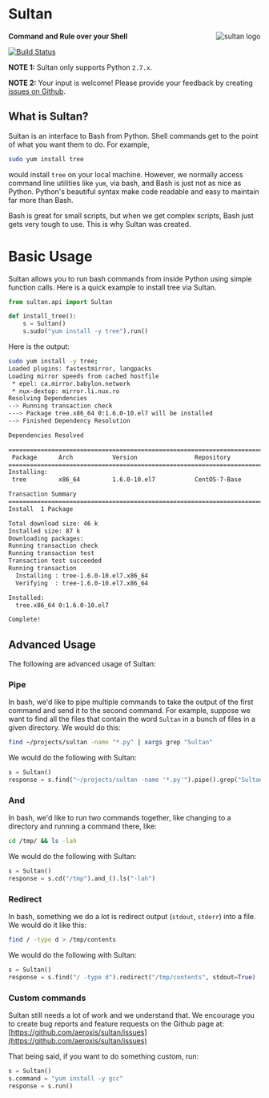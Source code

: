 # Sultan

<img src="https://raw.githubusercontent.com/aeroxis/sultan/master/img/sultan-logo.png" alt="sultan logo" align="right" />

**Command and Rule over your Shell**

[![Build Status](https://travis-ci.org/aeroxis/sultan.svg?branch=master)](https://travis-ci.org/aeroxis/sultan)

**NOTE 1:** Sultan only supports Python `2.7.x`.

**NOTE 2:** Your input is welcome! Please provide your feedback by creating 
[issues on Github](https://github.com/aeroxis/sultan/issues).

## What is Sultan?
Sultan is an interface to Bash from Python. Shell commands get to the point of 
what you want them to do. For example, 

```bash
sudo yum install tree
```

would install `tree` on your local machine. However, we normally access command 
line utilities like `yum`, via bash, and Bash is just not as nice as Python. 
Python's beautiful syntax make code readable and easy to maintain far more than
Bash.

Bash is great for small scripts, but when we get complex scripts, Bash just 
gets very tough to use. This is why Sultan was created.

# Basic Usage

Sultan allows you to run bash commands from inside Python using simple function 
calls. Here is a quick example to install tree via Sultan.

```python
from sultan.api import Sultan

def install_tree():
    s = Sultan()
    s.sudo("yum install -y tree").run()
```

Here is the output:

```bash
sudo yum install -y tree;
Loaded plugins: fastestmirror, langpacks
Loading mirror speeds from cached hostfile
 * epel: ca.mirror.babylon.network
 * nux-dextop: mirror.li.nux.ro
Resolving Dependencies
--> Running transaction check
---> Package tree.x86_64 0:1.6.0-10.el7 will be installed
--> Finished Dependency Resolution

Dependencies Resolved

================================================================================
 Package      Arch           Version                Repository             Size
================================================================================
Installing:
 tree         x86_64         1.6.0-10.el7           CentOS-7-Base          46 k

Transaction Summary
================================================================================
Install  1 Package

Total download size: 46 k
Installed size: 87 k
Downloading packages:
Running transaction check
Running transaction test
Transaction test succeeded
Running transaction
  Installing : tree-1.6.0-10.el7.x86_64                                     1/1 
  Verifying  : tree-1.6.0-10.el7.x86_64                                     1/1 

Installed:
  tree.x86_64 0:1.6.0-10.el7                                                    

Complete!

```

## Advanced Usage 

The following are advanced usage of Sultan:

### Pipe

In bash, we'd like to pipe multiple commands to take the output of the first
command and send it to the second command. For example, suppose we want to 
find all the files that contain the word `Sultan` in a bunch of files in a 
given directory. We would do this:

```bash
find ~/projects/sultan -name "*.py" | xargs grep "Sultan"
```

We would do the following with Sultan:

```python
s = Sultan()
response = s.find("~/projects/sultan -name '*.py'").pipe().grep("Sultan").run()
```

### And

In bash, we'd like to run two commands together, like changing to a directory 
and running a command there, like:

```bash
cd /tmp/ && ls -lah
``` 

We would do the following with Sultan:

```python
s = Sultan()
response = s.cd("/tmp").and_().ls("-lah")
```

### Redirect

In bash, something we do a lot is redirect output (`stdout`, `stderr`) into a 
file. We would do it like this:

```bash
find / -type d > /tmp/contents
```

We would do the following with Sultan:

```python
s = Sultan()
response = s.find("/ -type d").redirect("/tmp/contents", stdout=True)
```

### Custom commands

Sultan still needs a lot of work and we understand that. We encourage you to 
create bug reports and feature requests on the Github page at: 
[https://github.com/aeroxis/sultan/issues](https://github.com/aeroxis/sultan/issues)

That being said, if you want to do something custom, run:

```python
s = Sultan()
s.command = "yum install -y gcc"
response = s.run()
```

